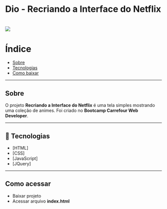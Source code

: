 # Dio - Recriando a Interface do Netflix

<h1>
  <img src="https://ik.imagekit.io/avgkmgrxgx/visao_78m1FcrFj.png">
</h1>

# Índice
- [Sobre](#sobre)
- [Tecnologias](#tecnologias)
- [Como baixar](#como-baixar)

---
## Sobre
O projeto **Recriando a Interface do Netflix** é uma tela simples mostrando uma coleção de animes. Foi criado no **Bootcamp Carrefour Web Developer**.

---

## :rocket: Tecnologias
 - [HTML]
 - [CSS]
 - [JavaScript]
 - [JQuery]
---
 ## Como acessar

- Baixar projeto
- Acessar arquivo <b>index.html</b>
